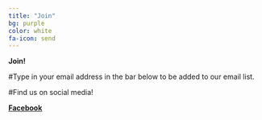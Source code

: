```yaml
---
title: "Join"
bg: purple
color: white
fa-icon: send
---
```


**Join!**

#Type in your email address in the bar below to be added to our email list.

#Find us on social media!

[**Facebook**](http://www.facebook.com/RiceLaunch)
